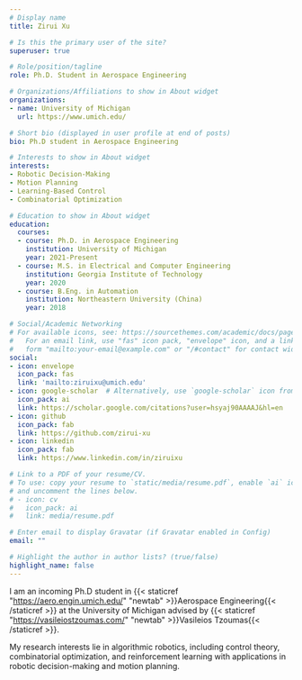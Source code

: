 ```yaml
---
# Display name
title: Zirui Xu

# Is this the primary user of the site?
superuser: true

# Role/position/tagline
role: Ph.D. Student in Aerospace Engineering

# Organizations/Affiliations to show in About widget
organizations:
- name: University of Michigan
  url: https://www.umich.edu/

# Short bio (displayed in user profile at end of posts)
bio: Ph.D student in Aerospace Engineering

# Interests to show in About widget
interests:
- Robotic Decision-Making
- Motion Planning
- Learning-Based Control
- Combinatorial Optimization

# Education to show in About widget
education:
  courses:
  - course: Ph.D. in Aerospace Engineering
    institution: University of Michigan
    year: 2021-Present
  - course: M.S. in Electrical and Computer Engineering
    institution: Georgia Institute of Technology
    year: 2020
  - course: B.Eng. in Automation
    institution: Northeastern University (China)
    year: 2018

# Social/Academic Networking
# For available icons, see: https://sourcethemes.com/academic/docs/page-builder/#icons
#   For an email link, use "fas" icon pack, "envelope" icon, and a link in the
#   form "mailto:your-email@example.com" or "/#contact" for contact widget.
social:
- icon: envelope
  icon_pack: fas
  link: 'mailto:ziruixu@umich.edu'
- icon: google-scholar  # Alternatively, use `google-scholar` icon from `ai` icon pack
  icon_pack: ai
  link: https://scholar.google.com/citations?user=hsyaj90AAAAJ&hl=en
- icon: github
  icon_pack: fab
  link: https://github.com/zirui-xu
- icon: linkedin
  icon_pack: fab
  link: https://www.linkedin.com/in/ziruixu

# Link to a PDF of your resume/CV.
# To use: copy your resume to `static/media/resume.pdf`, enable `ai` icons in `params.toml`, 
# and uncomment the lines below.
# - icon: cv
#   icon_pack: ai
#   link: media/resume.pdf

# Enter email to display Gravatar (if Gravatar enabled in Config)
email: ""

# Highlight the author in author lists? (true/false)
highlight_name: false
---
```


I am an incoming Ph.D student in {{< staticref "https://aero.engin.umich.edu/" "newtab" >}}Aerospace Engineering{{< /staticref >}} at the University of Michigan advised by {{< staticref "https://vasileiostzoumas.com/" "newtab" >}}Vasileios Tzoumas{{< /staticref >}}.

My research interests lie in algorithmic robotics, including control theory, combinatorial optimization, and reinforcement learning with applications in robotic decision-making and motion planning.

<!-- {{< icon name="download" pack="fas" >}} Download my {{< staticref "media/demo_resume.pdf" "newtab" >}}resumé{{< /staticref >}}. -->
